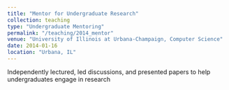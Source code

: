 ```yaml
---
title: "Mentor for Undergraduate Research"
collection: teaching
type: "Undergraduate Mentoring"
permalink: "/teaching/2014_mentor"
venue: "University of Illinois at Urbana-Champaign, Computer Science"
date: 2014-01-16
location: "Urbana, IL"
---
```


Independently lectured, led discussions, and presented papers to help undergraduates engage in research

